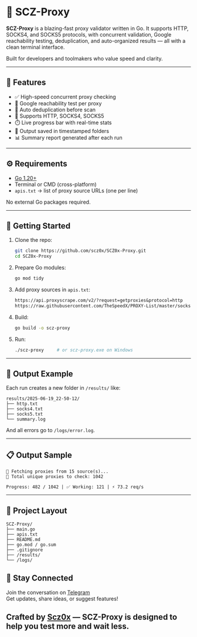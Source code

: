 # 🚀 SCZ-Proxy

**SCZ-Proxy** is a blazing-fast proxy validator written in Go. It supports HTTP, SOCKS4, and SOCKS5 protocols, with concurrent validation, Google reachability testing, deduplication, and auto-organized results — all with a clean terminal interface.

Built for developers and toolmakers who value speed and clarity.

---

## 🎯 Features

- ✅ High-speed concurrent proxy checking
- 📡 Google reachability test per proxy
- 🧠 Auto deduplication before scan
- 🧪 Supports HTTP, SOCKS4, SOCKS5
- ⏱️ Live progress bar with real-time stats
- 📁 Output saved in timestamped folders
- 📊 Summary report generated after each run

---

## ⚙️ Requirements

- [Go 1.20+](https://go.dev/dl/)
- Terminal or CMD (cross-platform)
- `apis.txt` → list of proxy source URLs (one per line)

No external Go packages required.

---

## 🚀 Getting Started

1. Clone the repo:
   ```bash
   git clone https://github.com/scz0x/SCZ0x-Proxy.git
   cd SCZ0x-Proxy
   ```

2. Prepare Go modules:
   ```bash
   go mod tidy
   ```

3. Add proxy sources in `apis.txt`:
   ```txt
   https://api.proxyscrape.com/v2/?request=getproxies&protocol=http
   https://raw.githubusercontent.com/TheSpeedX/PROXY-List/master/socks5.txt
   ```

4. Build:
   ```bash
   go build -o scz-proxy
   ```

5. Run:
   ```bash
   ./scz-proxy     # or scz-proxy.exe on Windows
   ```

---

## 📁 Output Example

Each run creates a new folder in `/results/` like:

```
results/2025-06-19_22-50-12/
├── http.txt
├── socks4.txt
├── socks5.txt
└── summary.log
```

And all errors go to `/logs/error.log`.

---

## 📋 Output Sample

```
🔄 Fetching proxies from 15 source(s)...
🔎 Total unique proxies to check: 1042

Progress: 482 / 1042 | ✅ Working: 121 | ⚡ 73.2 req/s
```

---

## 🧱 Project Layout

```
SCZ-Proxy/
├── main.go
├── apis.txt
├── README.md
├── go.mod / go.sum
├── .gitignore
├── /results/
└── /logs/
```
## 📣 Stay Connected

Join the conversation on [Telegram](https://t.me/YourChannelUsername)  
Get updates, share ideas, or suggest features!


Crafted by [Scz0x](https://github.com/scz0x) — SCZ-Proxy is designed to help you test more and wait less.
---
